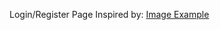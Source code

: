 Login/Register Page Inspired by: [Image Example](https://newtodesign.com/wp-content/uploads/2018/10/Simple-Login-2.png)
